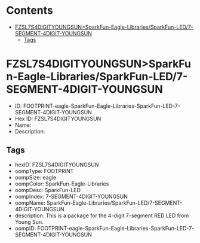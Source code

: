 



Contents
========

* [FZSL7S4DIGITYOUNGSUN>SparkFun-Eagle-Libraries/SparkFun-LED/7-SEGMENT-4DIGIT-YOUNGSUN](#fzsl7s4digityoungsunsparkfun-eagle-librariessparkfun-led7-segment-4digit-youngsun)
	* [Tags](#tags)

# FZSL7S4DIGITYOUNGSUN>SparkFun-Eagle-Libraries/SparkFun-LED/7-SEGMENT-4DIGIT-YOUNGSUN

- ID: FOOTPRINT-eagle-SparkFun-Eagle-Libraries-SparkFun-LED-7-SEGMENT-4DIGIT-YOUNGSUN
- Hex ID: FZSL7S4DIGITYOUNGSUN
- Name: 
- Description: 

## Tags

- hexID: FZSL7S4DIGITYOUNGSUN
- oompType: FOOTPRINT
- oompSize: eagle
- oompColor: SparkFun-Eagle-Libraries
- oompDesc: SparkFun-LED
- oompIndex: 7-SEGMENT-4DIGIT-YOUNGSUN
- oompName: SparkFun-Eagle-Libraries/SparkFun-LED/7-SEGMENT-4DIGIT-YOUNGSUN
- description: This is a package for the 4-digit 7-segment RED LED from Young Sun.
- oompID: FOOTPRINT-eagle-SparkFun-Eagle-Libraries-SparkFun-LED-7-SEGMENT-4DIGIT-YOUNGSUN
